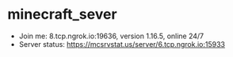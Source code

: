 # minecraft_sever
- Join me: 8.tcp.ngrok.io:19636, version 1.16.5, online 24/7
- Server status: https://mcsrvstat.us/server/6.tcp.ngrok.io:15933
